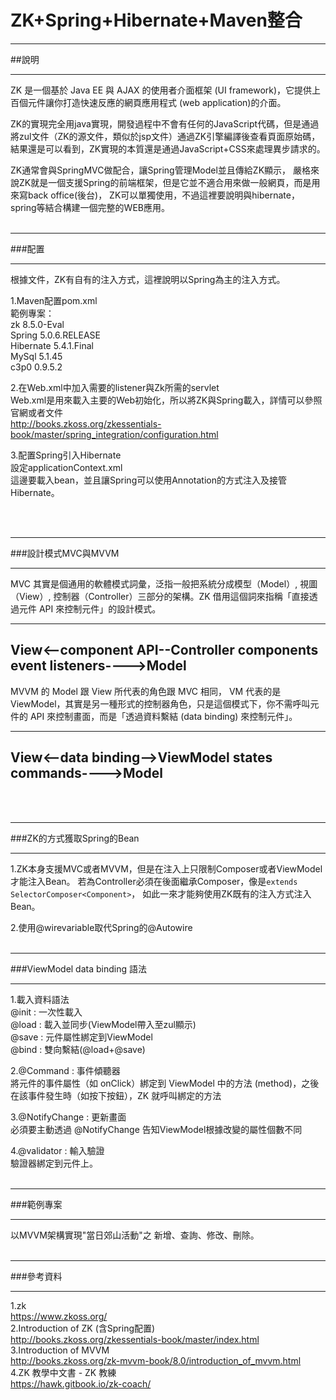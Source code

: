 # ZK+Spring+Hibernate+Maven整合

***
##說明
***

ZK 是一個基於 Java EE 與 AJAX 的使用者介面框架 (UI framework)，它提供上百個元件讓你打造快速反應的網頁應用程式 (web application)的介面。

ZK的實現完全用java實現，開發過程中不會有任何的JavaScript代碼，但是通過將zul文件（ZK的源文件，類似於jsp文件）通過ZK引擎編譯後查看頁面原始碼，結果還是可以看到，ZK實現的本質還是通過JavaScript+CSS來處理異步請求的。

ZK通常會與SpringMVC做配合，讓Spring管理Model並且傳給ZK顯示，
嚴格來說ZK就是一個支援Spring的前端框架，但是它並不適合用來做一般網頁，而是用來寫back office(後台)，
ZK可以單獨使用，不過這裡要說明與hibernate，spring等結合構建一個完整的WEB應用。
<br><br>

***
###配置
***

根據文件，ZK有自有的注入方式，這裡說明以Spring為主的注入方式。

1.Maven配置pom.xml<br>
範例專案：<br>
zk          8.5.0-Eval<br>
Spring      5.0.6.RELEASE<br>
Hibernate   5.4.1.Final<br>
MySql       5.1.45<br>
c3p0        0.9.5.2<br>

2.在Web.xml中加入需要的listener與Zk所需的servlet<br>
Web.xml是用來載入主要的Web初始化，所以將ZK與Spring載入，詳情可以參照官網或者文件<br>
http://books.zkoss.org/zkessentials-book/master/spring_integration/configuration.html

3.配置Spring引入Hibernate<br>
設定applicationContext.xml<br>
這邊要載入bean，並且讓Spring可以使用Annotation的方式注入及接管Hibernate。

<br><br>

***
###設計模式MVC與MVVM
***

MVC 其實是個通用的軟體模式詞彙，泛指一般把系統分成模型（Model）, 視圖（View）, 控制器（Controller）三部分的架構。ZK 借用這個詞來指稱「直接透過元件 API 來控制元件」的設計模式。

--------------------------------------------------------------------
View<--component API--Controller components event listeners---->Model
--------------------------------------------------------------------

MVVM 的 Model 跟 View 所代表的角色跟 MVC 相同， VM 代表的是 ViewModel，其實是另一種形式的控制器角色，只是這個模式下，你不需呼叫元件的 API 來控制畫面，而是「透過資料繫結 (data binding) 來控制元件」。

--------------------------------------------------------------------
View<--data binding-->ViewModel states commands---->Model
--------------------------------------------------------------------

<br><br>

***
###ZK的方式獲取Spring的Bean
***

1.ZK本身支援MVC或者MVVM，但是在注入上只限制Composer或者ViewModel才能注入Bean。
若為Controller必須在後面繼承Composer，像是`extends SelectorComposer<Component>`，
如此一來才能夠使用ZK既有的注入方式注入Bean。

2.使用@wirevariable取代Spring的@Autowire
<br><br>

***
###ViewModel data binding 語法
***

1.載入資料語法<br>
@init : 一次性載入<br>
@load : 載入並同步(ViewModel帶入至zul顯示)<br>
@save : 元件屬性綁定到ViewModel<br>
@bind : 雙向繫結(@load+@save)

2.@Command : 事件傾聽器<br>
將元件的事件屬性（如 onClick）綁定到 ViewModel 中的方法 (method)，之後在該事件發生時（如按下按鈕），ZK 就呼叫綁定的方法

3.@NotifyChange : 更新畫面<br>
必須要主動透過 @NotifyChange 告知ViewModel根據改變的屬性個數不同

4.@validator : 輸入驗證<br>
驗證器綁定到元件上。
<br><br>

***
###範例專案
***

以MVVM架構實現"當日郊山活動"之 新增、查詢、修改、刪除。
<br><br>

***
###參考資料
***

1.zk<br>
https://www.zkoss.org/ <br>
2.Introduction of ZK (含Spring配置)<br>
http://books.zkoss.org/zkessentials-book/master/index.html <br>
3.Introduction of MVVM <br>
http://books.zkoss.org/zk-mvvm-book/8.0/introduction_of_mvvm.html <br>
4.ZK 教學中文書 - ZK 教練 <br>
https://hawk.gitbook.io/zk-coach/ <br>
    



